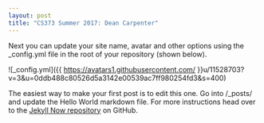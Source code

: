 ```yaml
---
layout: post
title: "CS373 Summer 2017: Dean Carpenter"
---
```


Next you can update your site name, avatar and other options using the _config.yml file in the root of your repository (shown below).

![_config.yml]({{ https://avatars1.githubusercontent.com/ }}u/11528703?v=3&u=0ddb488c80526d5a3142e00539ac7ff980254fd3&s=400)

The easiest way to make your first post is to edit this one. Go into /_posts/ and update the Hello World markdown file. For more instructions head over to the [Jekyll Now repository](https://github.com/barryclark/jekyll-now) on GitHub.
